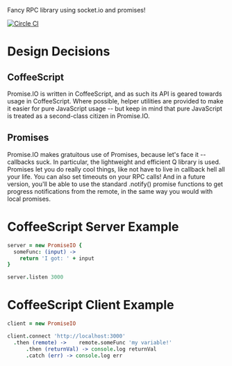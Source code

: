 Fancy RPC library using socket.io and promises!

[![Circle CI](https://circleci.com/gh/krillr/promise.io.png?style=badge)](https://circleci.com/gh/krillr/promise.io)

Design Decisions
======

CoffeeScript
------
Promise.IO is written in CoffeeScript, and as such its API is geared towards usage in CoffeeScript. Where possible, helper utilities are provided to make it easier for pure JavaScript usage -- but keep in mind that pure JavaScript is treated as a second-class citizen in Promise.IO. 

Promises
------
Promise.IO makes gratuitous use of Promises, because let's face it -- callbacks suck. In particular, the lightweight and efficient Q library is used. Promises let you do really cool things, like not have to live in callback hell all your life. You can also set timeouts on your RPC calls! And in a future version, you'll be able to use the standard .notify() promise functions to get progress notifications from the remote, in the same way you would with local promises.

CoffeeScript Server Example
======
```CoffeeScript
server = new PromiseIO {
  someFunc: (input) ->
    return 'I got: ' + input
}

server.listen 3000
```

CoffeeScript Client Example
======
```CoffeeScript
client = new PromiseIO

client.connect 'http://localhost:3000'
  .then (remote) ->    remote.someFunc 'my variable!'
      .then (returnVal) -> console.log returnVal
      .catch (err) -> console.log err
```
